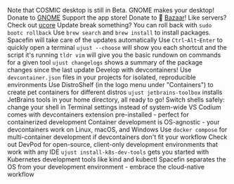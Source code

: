 Note that COSMIC desktop is still in Beta.
GNOME makes your desktop! Donate to [GNOME](https://donate.gnome.org)
Support the app store! Donate to  [Bazaar](https://github.com/kolunmi/bazaar)!
Like servers? Check out [ucore](https://github.com/ublue-os/ucore)
Update break something? You can roll back with `sudo bootc rollback`
Use `brew search` and `brew install` to install packages. Spacefin will take care of the updates automatically
Use `Ctrl`-`Alt`-`Enter` to quickly open a terminal
`ujust --choose` will show you each shortcut and the script it's running
`tldr vim` will give you the basic rundown on commands for a given tool
`ujust changelogs` shows a summary of the package changes since the last update
Develop with devcontainers! Use `devcontainer.json` files in your projects for isolated, reproducible environments
Use DistroShelf (in the logo menu under "Containers") to create pet containers for different distros
`ujust jetbrains-toolbox` installs JetBrains tools in your home directory, all ready to go!
Switch shells safely: change your shell in Terminal settings instead of system-wide
VS Codium comes with devcontainers extension pre-installed - perfect for containerized development
Container development is OS-agnostic - your devcontainers work on Linux, macOS, and Windows
Use `docker compose` for multi-container development if devcontainers don't fit your workflow
Check out DevPod for open-source, client-only development environments that work with any IDE
`ujust install-k8s-dev-tools` gets you started with Kubernetes development tools like kind and kubectl
Spacefin separates the OS from your development environment - embrace the cloud-native workflow
